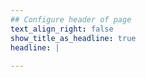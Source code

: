 ```yaml
---
## Configure header of page
text_align_right: false
show_title_as_headline: true
headline: |
  
---
```


<!-- this is a subheadline -->
